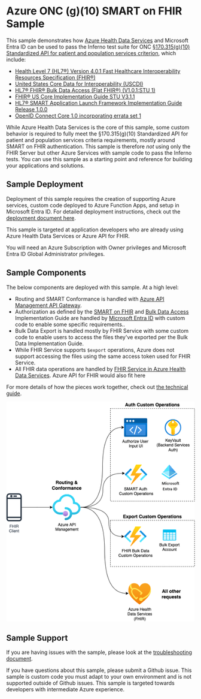 # Azure ONC (g)(10) SMART on FHIR Sample

This sample demonstrates how [Azure Health Data Services](https://www.healthit.gov/test-method/standardized-api-patient-and-population-services#ccg) and Microsoft Entra ID can be used to pass the Inferno test suite for ONC [§170.315(g)(10) Standardized API for patient and population services criterion](https://www.healthit.gov/test-method/standardized-api-patient-and-population-services#ccg), which include:
- [Health Level 7 (HL7®) Version 4.0.1 Fast Healthcare Interoperability Resources Specification (FHIR®)](http://hl7.org/fhir/directory.html)
- [United States Core Data for Interoperability (USCDI)](https://www.healthit.gov/isa/us-core-data-interoperability-uscdi)
- [HL7® FHIR® Bulk Data Access (Flat FHIR®) (V1.0.1:STU 1)](https://hl7.org/fhir/uv/bulkdata/STU1.0.1/)
- [FHIR® US Core Implementation Guide STU V3.1.1](http://hl7.org/fhir/us/core/STU3.1.1/)
- [HL7® SMART Application Launch Framework Implementation Guide Release 1.0.0](https://hl7.org/fhir/smart-app-launch/1.0.0/)
- [OpenID Connect Core 1.0 incorporating errata set 1](https://openid.net/specs/openid-connect-core-1_0.html)

While Azure Health Data Services is the core of this sample, some custom behavior is required to fully meet the §170.315(g)(10) Standardized API for patient and population services criteria requirements, mostly around SMART on FHIR authentication. This sample is therefore *not* using only the FHIR Server but other Azure Services with sample code to pass the Inferno tests. You can use this sample as a starting point and reference for building your applications and solutions.

## Sample Deployment

Deployment of this sample requires the creation of supporting Azure services, custom code deployed to Azure Function Apps, and setup in Microsoft Entra ID. For detailed deployment instructions, check out the [deployment document here](./docs/deployment.md).

This sample is targeted at application developers who are already using Azure Health Data Services or Azure API for FHIR.

You will need an Azure Subscription with Owner privileges and Microsoft Entra ID Global Administrator privileges.

## Sample Components

The below components are deployed with this sample. At a high level:

- Routing and SMART Conformance is handled with [Azure API Management API Gateway](https://learn.microsoft.com/azure/api-management/api-management-gateways-overview).
- Authorization as defined by the [SMART on FHIR](https://hl7.org/fhir/smart-app-launch/1.0.0/index.html) and [Bulk Data Access](https://hl7.org/fhir/uv/bulkdata/STU1.0.1/authorization/index.html) Implementation Guide are handled by [Microsoft Entra ID](https://learn.microsoft.com/en-us/entra/fundamentals/whatis) with custom code to enable some specific requirements..
- Bulk Data Export is handled mostly by FHIR Service with some custom code to enable users to access the files they've exported per the Bulk Data Implementation Guide.
- While FHIR Service supports `$export` operations, Azure does not support accessing the files using the same access token used for FHIR Service.
- All FHIR data operations are handled by [FHIR Service in Azure Health Data Services](https://learn.microsoft.com/azure/healthcare-apis/fhir/overview). Azure API for FHIR would also fit here

For more details of how the pieces work together, check out [the technical guide](./docs/technical-guide.md).

![](./docs/images/overview-architecture.png)

## Sample Support

If you are having issues with the sample, please look at the [troubleshooting document](./docs/troubleshooting.md).

If you have questions about this sample, please submit a Github issue. This sample is custom code you must adapt to your own environment and is not supported outside of Github issues. This sample is targeted towards developers with intermediate Azure experience.
